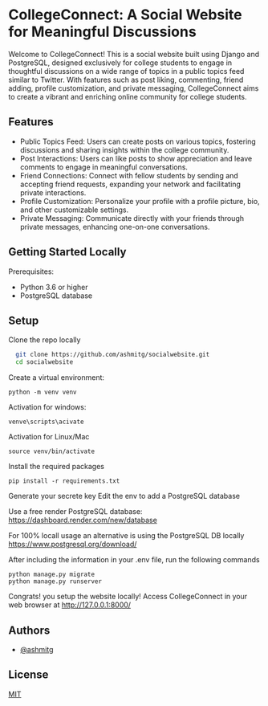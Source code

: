 
# CollegeConnect: A Social Website for Meaningful Discussions

Welcome to CollegeConnect! This is a social website built using Django and PostgreSQL, designed exclusively for college students to engage in thoughtful discussions on a wide range of topics in a public topics feed similar to Twitter. With features such as post liking, commenting, friend adding, profile customization, and private messaging, CollegeConnect aims to create a vibrant and enriching online community for college students.



## Features

- Public Topics Feed: Users can create posts on various topics, fostering discussions and sharing insights within the college community.
- Post Interactions: Users can like posts to show appreciation and leave comments to engage in meaningful conversations.
- Friend Connections: Connect with fellow students by sending and accepting friend requests, expanding your network and facilitating private interactions.
- Profile Customization: Personalize your profile with a profile picture, bio, and other customizable settings.
- Private Messaging: Communicate directly with your friends through private messages, enhancing one-on-one conversations.

## Getting Started Locally
Prerequisites:
- Python 3.6 or higher
- PostgreSQL database

## Setup

Clone the repo locally
```bash
  git clone https://github.com/ashmitg/socialwebsite.git
  cd socialwebsite
```
Create a virtual environment:
```
python -m venv venv
```
Activation for windows:
```
venve\scripts\acivate
```
Activation for Linux/Mac
```
source venv/bin/activate
```
Install the required packages
```
pip install -r requirements.txt
```
Generate your secrete key
Edit the env to add a PostgreSQL database

Use a free render PostgreSQL database:
https://dashboard.render.com/new/database

For 100% locall usage an alternative is using the PostgreSQL DB locally
https://www.postgresql.org/download/

After including the information in your .env file, run the following commands
```
python manage.py migrate
python manage.py runserver
```
Congrats! you setup the website locally!
Access CollegeConnect in your web browser at http://127.0.0.1:8000/
## Authors

- [@ashmitg](https://www.github.com/ashmitg)


## License

[MIT](https://choosealicense.com/licenses/mit/)

